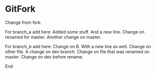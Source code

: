 # GitFork

Change from fork.

For branch_a add here:
Added some stuff.
And a new line.
Change on renamed for master.
Another change on master.


For branch_b add here:
Change on B.
With a new line as well.
Change on other file.
A change on dev branch.
Change on file that was renamed on master.
Change on dev before rename.


End
